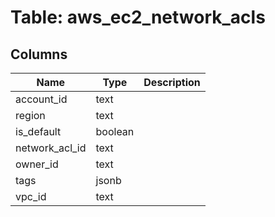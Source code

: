 
# Table: aws_ec2_network_acls

## Columns
| Name        | Type           | Description  |
| ------------- | ------------- | -----  |
|account_id|text||
|region|text||
|is_default|boolean||
|network_acl_id|text||
|owner_id|text||
|tags|jsonb||
|vpc_id|text||

